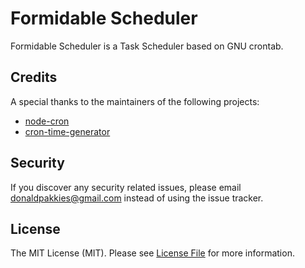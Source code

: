 # Formidable Scheduler

Formidable Scheduler is a Task Scheduler based on GNU crontab.

Credits
-------

A special thanks to the maintainers of the following projects:

- [node-cron](https://github.com/node-cron/node-cron)
- [cron-time-generator](https://github.com/trapcodeio/cron-time)

Security
-------

If you discover any security related issues, please email donaldpakkies@gmail.com instead of using the issue tracker.

License
-------

The MIT License (MIT). Please see [License File](LICENSE) for more information.
